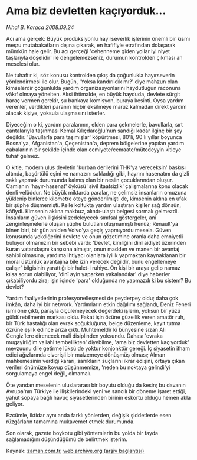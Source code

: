 # Ama biz devletten kaçıyorduk...

*Nihal B. Karaca 2008.09.24*

<tr><td class="metin" colspan="2" style="padding-top: 20px; padding-left: 5px; padding-right: 10px;">Acı ama gerçek: Büyük prodüksiyonlu hayırseverlik işlerinin önemli bir kısmı meşru mutabakatların dışına çıkarak, en hafifiyle etrafından dolaşarak mümkün hale gelir. Bu acı gerçeği 'cehenneme giden yollar iyi niyet taşlarıyla döşelidir' ile dengelemezseniz, durumun kontrolden çıkması an meselesi olur.</td></tr><tr><td class="metin" colspan="2" style="padding-top: 20px; padding-left: 5px; padding-right: 10px;"><p>Ne tuhaftır ki, söz konusu kontrolden çıkış da çoğunlukla hayırseverin yönlendirmesi ile olur. Bugün, 'Yoksa kandırıldık mı?' diye mahzun olan kimselerdir çoğunlukla yardım organizasyonlarını haydutluğun raconuna vâkıf olmaya yönelten. Aksi ihtimalde, en büyük hayduda, devlete sürgit haraç vermen gerekir, şu bankaya komisyon, buraya kesinti. Oysa yardım verenler, verdikleri paranın hiçbir eksilmeye maruz kalmadan direkt yardım alacak kişiye, yoksula ulaşmasını isterler. 
<p>Diyeceğim o ki, yardım paralarının, elden para çekmelerle, bavullarla, sırt çantalarıyla taşınması Kemal Kılıçdaroğlu'nun sandığı kadar ilginç bir şey değildir. 'Bavullarla para taşımışlar' köpürtmesi, 80'li, 90'lı yıllar boyunca Bosna'ya, Afganistan'a, Çeçenistan'a, deprem bölgelerine yapılan yardım çabalarının bir şekilde içinde olan cemiyete/cemaate/mütedeyyin kitleye tuhaf gelmez. 
<p>O kitle, modern ulus devletin 'kurban derilerini THK'ya vereceksin' baskısı altında, başörtülü eşini ve namazını sakladığı gibi, hayrını hasenatını da gizli saklı yapmak durumunda kalmış olan bir neslin çocuklarından oluşur. Camianın 'hayır-hasenat' öyküsü 'sivil itaatsizlik' çalışmalarına konu olacak denli velûddur. Ne büyük miktarda paralar, ne çelimsiz insanların omuzuna yüklenip binlerce kilometre öteye gönderilmişti de, kimsenin aklına en ufak bir şüphe düşmemişti. Kelle koltukta yardım ulaştıran kişiler sağ dönsün, kâfiydi. Kimsenin aklına makbuz, alındı-ulaştı belgesi sormak gelmezdi. İnsanların güven ilişkisini zedeleyecek sınıfsal göstergeler, ani zenginleşmelerle oluşan şüphe bulutları oluşmamıştı henüz; Renault'ya binen biri, bir gün aniden Volvo'ya geçiş yapmıyordu mesela. Güven konusunda yekdiğerini devlete ve onun gözetimine oranla daha emniyetli buluyor olmamızın bir sebebi vardı: 'Devlet, kimliğini dinî aidiyet üzerinden kuran vatandaşını karşısına almıştır, onun madden ve manen bir avantaj sahibi olmasına, yardıma ihtiyacı olanlara iyilik yapmaktan kaynaklanan bir moral üstünlük avantajına bile izin verecek değildir, bunu engellemeye çalışır' bilgisinin yarattığı bir halet-i ruhiye. On kişi bir araya gelip namaz kılsa sorun olabiliyor, 'dinî ayin yaparken yakalandılar' diye haberler çıkabiliyordu zira; işin içinde 'para' olduğunda ne yapmazdı ki bu sistem? Bu devlet? 
<p>Yardım faaliyetlerinin profesyonelleşmesi de peyderpey oldu; daha çok imkân, daha iyi bir network. Yardımların etkin dağılımı sağlandı, Deniz Feneri ismi öne çıktı, parayla ölçülemeyecek değerdeki işlerin, yoksun bir yüzü güldürebilmenin markası oldu. Fakat işin özüne güzellik veren amatör ruh, bir Türk hastalığı olan evrak soğukluğuna, belge düzenleme, kayıt tutma özrüne eşlik edince arıza çıktı. Muhtemeldir ki bünyesine sızan Ali Cengiz'lere direnecek malî disiplinden yoksundu. Dahası 'evraka mugayirliğim vallahi tembellikten' diyebilme, 'ama biz devletten kaçıyorduk' mevzuunu dile getirme lüksü de yoktur konjonktür gereği. İç siyasetin itham edici ağızlarında elverişli bir malzemeye dönüşmüş olması; Alman mahkemesinin verdiği kararı, sanıkların suçlarını ikrar edişini, ortaya çıkan verileri önümüze koyup düşünmemize, 'neden bu noktaya gelindi'yi sorgulamaya engel değil, olmamalı. 
<p>Öte yandan meselenin uluslararası bir boyutu olduğu da kesin; bu davanın Avrupa'nın Türkiye ile ilişkilerindeki yeni ve sancılı bir döneme işaret ettiği, yahut sopaya bağlı havuç siyasetlerinden birinin eskortu olduğu hemen akla geliyor. 
<p>Ezcümle, iktidar aynı anda farklı yönlerden, değişik şiddetlerde esen rüzgârların tamamına mukavemet etmek durumunda. 
<p>Son olarak, gazete boykotu gibi yöntemlerin bu yolda bir fayda sağlamadığını düşündüğümü de belirtmek isterim.<br/></p></p></p></p></p></p></p></td></tr>

Kaynak: [zaman.com.tr](http://zaman.com.tr/yazar.do?yazino=741895), [web.archive.org (arşiv bağlantısı)](http://web.archive.org/web/20081004035837/http://www.zaman.com.tr:80/yazar.do?yazino=741895)
